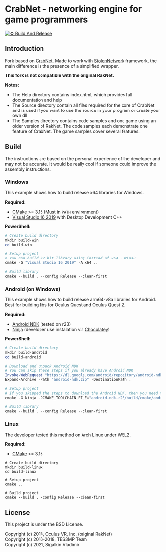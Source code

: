 # CrabNet - networking engine for game programmers

[![⚙ Build And Release](https://github.com/Iam1337/CrabNet/actions/workflows/ci.yml/badge.svg)](https://github.com/Iam1337/CrabNet/actions/workflows/ci.yml)

## Introduction
Fork based on  [CrabNet](https://github.com/TES3MP/CrabNet). Made to work with [StolenNetwork](https://github.com/Iam1337/StolenNetwork) framework, the main difference is the presence of a simplified wrapper.

**This fork is not compatible with the original RakNet.**

**Notes:**
* The Help directory contains index.html, which provides full documentation and help
* The Source directory contain all files required for the core of CrabNet and is used
if you want to use the source in your program or create your own dll
* The Samples directory contains code samples and one game using an older version of RakNet.
The code samples each demonstrate one feature of CrabNet. The game samples cover several features.

## Build

The instructions are based on the personal experience of the developer and may not be accurate. It would be really cool if someone could improve the assembly instructions. 

### Windows
This example shows how to build release x64 libraries for Windows.

**Required:**
 * [CMake](https://cmake.org/) >= 3.15 (Must in `PATH` environment)
 * [Visual Studio 16 2019](https://visualstudio.microsoft.com/vs/) with Desktop Development C++

**PowerShell:**
```powershell
# Create build directory
mkdir build-win
cd build-win

# Setup project
# You can build 32-bit library using instead of x64 - Win32
cmake -G "Visual Studio 16 2019" -A x64 ..

# Build library
cmake --build . --config Release --clean-first
```

### Android (on Windows)
This example shows how to build release arm64-v8a libraries for Android. Best for building libs for Oculus Quest and Oculus Quest 2.  

**Required:**
 * [Android NDK](https://developer.android.com/ndk/downloads) (tested on r23)
 * [Ninja](https://ninja-build.org/) (developer use instalation via [Chocolatey](https://community.chocolatey.org/packages/ninja))

**PowerShell:**
```powershell
# Create build directory
mkdir build-android
cd build-android

# Download and unpack Android NDK
# You can skip these steps if you already have Android NDK
Invoke-WebRequest "https://dl.google.com/android/repository/android-ndk-r23-windows.zip" -OutFile "android-ndk.zip"
Expand-Archive -Path "android-ndk.zip" -DestinationPath .

# Setup project
# If you skipped the steps to download the Android NDK, then you need to replace the path in CMAKE_TOOLCHAIN_FILE with your own. 
cmake -G Ninja -DCMAKE_TOOLCHAIN_FILE="android-ndk-r23/build/cmake/android.toolchain.cmake" -DANDROID_ABI=arm64-v8a -DANDROID_PLATFORM=23 ..

# Build library
cmake --build . --config Release --clean-first
```

### Linux

The developer tested this method on Arch Linux under WSL2.

**Required:**
 * [CMake](https://cmake.org/) >= 3.15

```
# Create build directory
mkdir build-linux
cd build-linux

# Setup project
cmake ..

# Build project
cmake --build . -config Release --clean-first
```

## License
This project is under the BSD License.

Copyright (c) 2014, Oculus VR, Inc. (original RakNet)<br>
Copyright (c) 2016-2018, TES3MP Team<br>
Copyright (c) 2021, Sigalkin Vladimir
